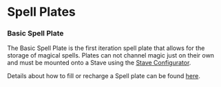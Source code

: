 # Spell Plates

### Basic Spell Plate

The Basic Spell Plate is the first iteration spell plate that allows for the storage of magical spells. Plates can not channel magic just on their own and must be mounted onto a Stave using the [Stave Configurator](../spell-crafting/stave-configurator.md).

Details about how to fill or recharge a Spell plate can be found [here](../spell-crafting/plate-charging.md).
